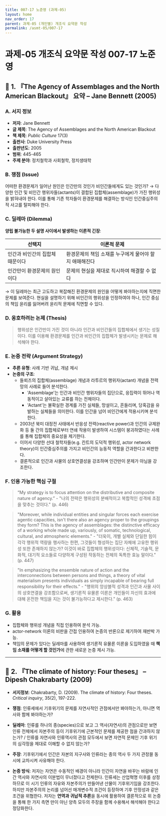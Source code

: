 ```yaml
---
title: 007-17 노준영 (과제-05)
layout: home
nav_order: 17
parent: 과제-05 (개인별) 개조식 요약문 작성
permalink: /asmt-05/007-17
---
```


# 과제-05 개조식 요약문 작성 007-17 노준영 

## 📘 1. 『The Agency of Assemblages and the North American Blackout』 요약 – Jane Bennett (2005)

### A. 서지 정보  
- **저자**: Jane Bennett  
- **글 제목**: The Agency of Assemblages and the North American Blackout 
- **책 제목**:  *Public Culture* 17(3)
- **출판사**: Duke University Press  
- **출판년도**: 2005
- **범위**: 445-465
- **주제 분야**: 정치철학과 사회철학, 정치생태학


### B. 쟁점 (Issue)  
어떠한 환경문제가 일어난 원인은 인간만의 것인가 비인간들에게도 있는 것인가?
→ 다양한 인간 및 비인간 행위자들(actants)이 결합된 집합체(assemblage)가 가진 행위성을 밝혀내야 한다. 이를 통해 기존 학자들이 환경문제를 해결하는 방식인 인간중심주의적 사고를 탈피해야 한다.


### C. 딜레마 (Dilemma)  
**양립 불가능한 두 설명 사이에서 발생하는 이론적 긴장**:

| 선택지 | 이론적 문제 |
|--------|-------------|
| 인간과 비인간의 집합체 때문이다 | 환경문제의 책임 소재를 누구에게 물어야 할지 애매해진다 |
| 인간만이 환경문제의 원인이다 | 문제의 현실을 제대로 직시하여 해결할 수 없다 |

→ 이 딜레마는 최근 고도하고 복잡해진 환경문제의 원인을 어떻게 봐야하는지에 직면한 문제를 보여준다. 현실을 설명하기 위해 비인간의 행위성을 인정하여야 하나, 인간 중심의 책임 윤리를 잃어버려 윤리적 문제에 직면할 수 있다.


### D. 옹호하려는 논제 (Thesis)  
> 행위성은 인간만이 가진 것이 아니라 인간과 비인간들의 집합체에서 생기는 성질이다. 이를 이용해 환경문제를 인간과 비인간의 집합체가 발생시키는 문제로 해석해야 한다.

### E. 논증 전략 (Argument Strategy)  
- **추론 유형**: 사례 기반 귀납, 개념 제시  
- **논증의 구조**:
  - 들뢰즈의 집합체(assemblage) 개념과 라투르의 행위자(actant) 개념을 전력망의 사례로 들어 분석한다.  
    - 'Assemblage'는 인간과 비인간 행위자들의 집단으로, 응집력이 뛰어나 역동적이고 살아있는 교류를 하는 전체이다.
    - 'Actant'는 불확실한 경계를 가진 실체들, 망설이고, 흔들리며, 당혹감을 유발하는 실체들을 의미한다. 이를 인간을 넘어 비인간에게 적용시키며 분석한다.
  - 2003년 북미 대정전 사태에서 반응성 전력(reactive power)과 인간의 규제완화 등 둘 간의 집합체로부터 연쇄 작용이 발생하여 시스템이 붕괴하였다는 사례를 통해 집합체의 중요성을 제기한다.
  - 이어서 다양한 선대 철학자들(e.g. 칸트의 도덕적 행위성, actor network theory)이 인간중심주의를 가지고 비인간의 능동적 역할을 간과한다고 비판한다.
  - 결론적으로 인간과 사물의 상호연결성을 강조하며 인간만이 문제가 아님을 강조한다.


### F. 인용 가능한 핵심 구절
> “My strategy is to focus attention on the distributive and composite nature of agency.” - "나의 전략은 행위성의 분배적이고 복합적인 성격에 초점을 맞추는 것이다." (p. 446)  

> "Moreover, while individual entities and singular forces each exercise agentic capacities, isn't there also an agency proper to the groupings they form? This is the agency of assemblages: the distinctive efficacy of a working whole made up, variously, of somatic, technological, cultural, and atmospheric elements." - "더욱이, 개별 실체와 단일한 힘이 각각 행위적 역량을 행사하는 한편, 그것들이 형성하는 집단 자체에 고유한 행위성 또한 존재하지 않는가? 이것이 바로 집합체의 행위성이다: 신체적, 기술적, 문화적, 대기적 요소들로 다양하게 구성된 작동하는 전체의 독특한 효능 말이다." (p. 447)

> "In emphasizing the ensemble nature of action and the interconnections between persons and things, a theory of vital materialism presents individuals as simply incapable of bearing full responsibility for their effects." - "행위의 앙상블적 성격과 인간과 사물 사이의 상호연결을 강조함으로써, 생기론적 유물론 이론은 개인들이 자신의 효과에 대해 온전한 책임을 지는 것이 불가능하다고 제시한다." (p. 463)


### G. 활용
- 집합체와 행위성 개념을 직접 인용하여 분석 가능.
- actor-network 이론의 비판을 간접 인용하여 논증의 반론으로 제기하여 재반박 가능.
- 책임의 문제가 있다는 딜레마를 사용하여 생기론적 유물론 이론을 도입하였을 때 **책임 소재를 어떻게 할 것인가**에 관한 새로운 논증 제시 가능.

---

## 📘 2. 『The climate of history: Four theses』 – Dipesh Chakrabarty (2009)

- **서지정보**: Chakrabarty, D. (2009). The climate of history: Four theses. *Critical inquiry*, 35(2), 197-222.

- **쟁점**: 인류세에서 기후위기의 문제를 자연사적인 관점에서만 봐야하는가, 아니면 역사와 함께 봐야하는가? 
- **딜레마**: 인류를 하나의 종(species)으로 보고 그 역사(자연사)의 관점으로만 보면 인류 전체에서 자본주의 등이 기후위기에 근본적인 문제를 제공한 점을 간과하지 않는가? / 인류를 자연사와 인류역사의 관점 모두에서 보면 자연적 문제인 기후 위기의 심각정을 제대로 이해할 수 없지 않는가? 
- **주장**: 기후위기에서 인간은 자본의 지구사와 인류라는 종의 역사 두 가지 관정믈 동시에 교차시켜 사유해야 한다.
- **논증 방식**: 저자는 자연은 수동적인 배경이 아니라 인간이 자연을 바꾸는 바람에 인간 역사와 자연사의 이분법이 무너졌다고 전제한다. 인류세는 산업혁명 이후를 상정하므로 이 시기 인류의 자유와 자본주의가 만들어낸 산물이 기후위기임을 강조한다. 하지만 자본주의의 논리를 넘어선 매개변수적 조건이 등장하며 기후 안정성과 같은 조건을 위협한다. 저자는 **연역과 귀납적 추론**을 동시에 활용하여 결론적으로 위 논증을 통해 한 가지 측면 만이 아닌 양측 모두의 주장을 함께 수용해서 해석해야 한다고 정당화한다.

